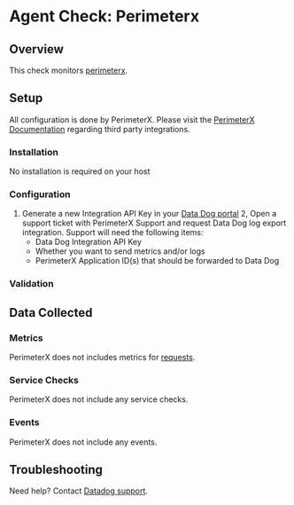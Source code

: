 # Agent Check: Perimeterx

## Overview

This check monitors [perimeterx][1].

## Setup

All configuration is done by PerimeterX. Please visit the [PerimeterX Documentation](https://docs.perimeterx.com/pxconsole/docs/data-integration-to-third-party-apps) regarding third party integrations.

### Installation

No installation is required on your host

### Configuration

1. Generate a new Integration API Key in your [Data Dog portal](https://app.datadoghq.com/account/settings#api)
2, Open a support ticket with PerimeterX Support and request Data Dog log export integration. Support will need the following items:
   - Data Dog Integration API Key
   - Whether you want to send metrics and/or logs
   - PerimeterX Application ID(s) that should be forwarded to Data Dog

### Validation

## Data Collected

### Metrics

PerimeterX does not includes metrics for [requests](https://docs.perimeterx.com/pxconsole/docs/data-schema-metrics).

### Service Checks

PerimeterX does not include any service checks.

### Events

PerimeterX does not include any events.

## Troubleshooting

Need help? Contact [Datadog support][1].

[1]: https://docs.datadoghq.com/help/
